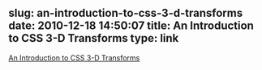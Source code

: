 slug: an-introduction-to-css-3-d-transforms
date: 2010-12-18 14:50:07
title: An Introduction to CSS 3-D Transforms
type: link
---

[An Introduction to CSS 3-D Transforms](http://24ways.org/2010/intro-to-css-3d-transforms)
